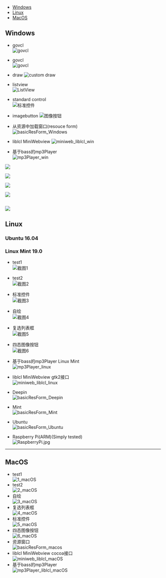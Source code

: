 
* [Windows](#windows)
* [Linux](#linux)
* [MacOS](#macos)


## Windows

* govcl  
![govcl](/assets/images/screenshots/govcl-win-1.jpg)     

* govcl  
![govcl](/assets/images/screenshots/govcl-win-2.jpg)      

* draw
![custom draw](/assets/images/screenshots/draw-win.jpg)  

* listview   
![ListView](/assets/images/screenshots/listview.jpg)  

* standard control    
![标准控件](/assets/images/screenshots/std.jpg)   

* imagebutton 
![图像按钮](/assets/images/screenshots/imagebutton.jpg)    

* 从资源中加载窗口(resouce form)   
![basicResForm_Windows](/assets/images/screenshots/basicResForm_windows.jpg)   

* liblcl MiniWebview 
![miniweb_liblcl_win](/assets/images/screenshots/miniweb_liblcl_win.jpg) 

* 基于bass的mp3Player   
![mp3Player_win](/assets/images/screenshots/mp3Player_win.jpg)    

![](/assets/images/screenshots/windowsjsonviewer.jpg)   

![](/assets/images/screenshots/windwosgdiplus.jpg)   

![](/assets/images/screenshots/windwosprocesslist.jpg)   

![](/assets/images/screenshots/listboxcustomdraw2.jpg)   

![](/assets/images/screenshots/stringgrid2.jpg)   
---
## Linux
### Ubuntu 16.04   
### Linux Mint 19.0   

* test1  
![截图1](/assets/images/screenshots/1_linux.png)  
* test2  
![截图2](/assets/images/screenshots/2_linux.jpg)  
* 标准控件  
![截图3](/assets/images/screenshots/3_linux.jpg)   
* 自绘  
![截图4](/assets/images/screenshots/4_linux.jpg)  
* 复选列表框  
![截图5](/assets/images/screenshots/5_linux.jpg)  
* 四态图像按钮  
![截图6](/assets/images/screenshots/6_linux.jpg)  
* 基于bass的mp3Player Linux Mint  
![mp3Player_linux](/assets/images/screenshots/mp3Player_linux.jpg) 


* liblcl MiniWebview gtk2接口  
![miniweb_liblcl_linux](/assets/images/screenshots/miniweb_liblcl_linux.jpg) 

* Deepin  
![basicResForm_Deepin](/assets/images/screenshots/basicResForm_linux_deepin.jpg)  
* Mint  
![basicResForm_Mint](/assets/images/screenshots/basicResForm_linux_mint.jpg)  
* Ubuntu  
![basicResForm_Ubuntu](/assets/images/screenshots/basicResForm_linux_ubuntu.jpg)  

* Raspberry Pi(ARM)(Simply tested)  
![RaspberryPi.jpg](/assets/images/screenshots/RaspberryPi.jpg)

---
## MacOS

* test1  
![1_macOS](/assets/images/screenshots/1_macOS.jpg)  
* test2   
![2_macOS](/assets/images/screenshots/2_macOS.jpg)  
* 自绘   
![3_macOS](/assets/images/screenshots/3_macOS.jpg)   
* 复选列表框    
![4_macOS](/assets/images/screenshots/4_macOS.jpg)  
* 标准控件   
![5_macOS](/assets/images/screenshots/5_macOS.jpg)  
* 四态图像按钮  
![6_macOS](/assets/images/screenshots/6_macOS.jpg)  
* 资源窗口    
![basicResForm_macos](/assets/images/screenshots/basicResForm_macos.jpg)  
* liblcl MiniWebview cocoa接口  
![miniweb_liblcl_macOS](/assets/images/screenshots/miniweb_liblcl_macOS_cocoa.jpg) 
* 基于bass的mp3Player  
![mp3Player_liblcl_macOS](/assets/images/screenshots/mp3Player_liblcl_macOS.jpg) 